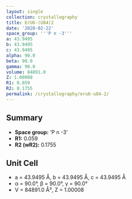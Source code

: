 ```yaml
---
layout: single
collection: crystallography
title: ErU6-(U84)2
date: '2020-02-22'
space_group: '''P n -3'''
a: 43.9495
b: 43.9495
c: 43.9495
alpha: 90.0
beta: 90.0
gamma: 90.0
volume: 84891.0
Z: 1.00008
R1: 0.059
R2: 0.1755
permalink: /crystallography/eru6-u84-2/
---
```


## Summary

- **Space group:** 'P n -3'
- **R1:** 0.059
- **R2 (wR2):** 0.1755

## Unit Cell
- a = 43.9495 Å, b = 43.9495 Å, c = 43.9495 Å
- α = 90.0°, β = 90.0°, γ = 90.0°
- V = 84891.0 Å³, Z = 1.00008
